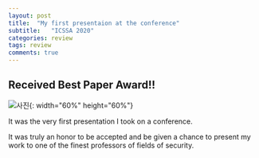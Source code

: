 ```yaml
---
layout: post
title:  "My first presentaion at the conference"
subtitle:   "ICSSA 2020"
categories: review
tags: review
comments: true
---
```


## Received Best Paper Award!!

![사진](https://hyekyunghan.github.io/assets/img/me_presenting.png){: width="60%" height="60%"}


It was the very first presentation I took on a conference.

It was truly an honor to be accepted and be given a chance to present my work to one of the finest professors of fields of security.
